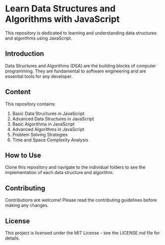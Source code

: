 # Learn Data Structures and Algorithms with JavaScript

This repository is dedicated to learning and understanding data structures and algorithms using JavaScript.

## Introduction

Data Structures and Algorithms (DSA) are the building blocks of computer programming. They are fundamental to software engineering and are essential tools for any developer.

## Content

This repository contains:

1. Basic Data Structures in JavaScript
2. Advanced Data Structures in JavaScript
3. Basic Algorithms in JavaScript
4. Advanced Algorithms in JavaScript
5. Problem Solving Strategies
6. Time and Space Complexity Analysis

## How to Use

Clone this repository and navigate to the individual folders to see the implementation of each data structure and algorithm.

## Contributing

Contributions are welcome! Please read the contributing guidelines before making any changes.

## License

This project is licensed under the MIT License - see the LICENSE.md file for details.